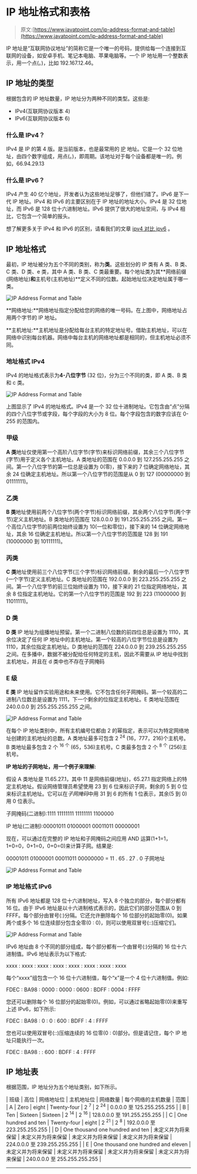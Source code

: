 # IP 地址格式和表格

> 原文:[https://www.javatpoint.com/ip-address-format-and-table](https://www.javatpoint.com/ip-address-format-and-table)

IP 地址是“互联网协议地址”的简称它是一个唯一的号码，提供给每一个连接到互联网的设备，如安卓手机、笔记本电脑、苹果电脑等。一个 IP 地址用一个整数表示，用一个点(。)，比如 192.167.12.46。

## IP 地址的类型

根据包含的 IP 地址数量，IP 地址分为两种不同的类型。这些是:

*   IPv4(互联网协议版本 4)
*   IPv6(互联网协议版本 6)

### 什么是 IPv4？

IPv4 是 IP 的第 4 版。是当前版本，也是最常用的 [IP](https://www.javatpoint.com/ip) 地址。它是一个 32 位地址，由四个数字组成，用点(。)，即周期。该地址对于每个设备都是唯一的。例如，66.94.29.13

### 什么是 IPv6？

IPv4 产生 40 亿个地址，开发者认为这些地址足够了，但他们错了。IPv6 是下一代 IP 地址。IPv4 和 IPv6 的主要区别在于 IP 地址的地址大小。IPv4 是 32 位地址，而 IPv6 是 128 位十六进制地址。IPv6 提供了很大的地址空间，与 IPv4 相比，它包含一个简单的报头。

想了解更多关于 IPv4 和 IPv6 的区别，请看我们的文章 [ipv4 对比 ipv6](https://www.javatpoint.com/ipv4-vs-ipv6) 。

## IP 地址格式

最初，IP 地址被分为五个不同的类别，称为**类**。这些划分的 IP 类有 A 类、B 类、C 类、D 类、e 类，其中 A 类、B 类、C 类最重要。每个地址类为其**网络前缀(网络地址)**和**主机号(主机地址)**定义不同的位数。起始地址位决定地址属于哪一类。

![IP Address Format and Table](../Images/60cbcd72dc967d8025d14c8ae059c1cc.png)

**网络地址:**网络地址指定分配给您的网络的唯一号码。在上图中，网络地址占用两个字节的 IP 地址。

**主机地址:**主机地址是分配给每台主机的特定地址号。借助主机地址，可以在网络中识别每台机器。网络中每台主机的网络地址都是相同的，但主机地址必须不同。

### 地址格式 IPv4

IPv4 的地址格式表示为**4-八位字节** (32 位)，分为三个不同的类，即 A 类、B 类和 c 类。

![IP Address Format and Table](../Images/e56bd3565a247f5e092362dbdedf348c.png)

上图显示了 IPv4 的地址格式。IPv4 是一个 32 位十进制地址。它包含由“点”分隔的四个八位字节或字段，每个字段的大小为 8 位。每个字段包含的数字应该在 0-255 的范围内。

### 甲级

**A 类**地址仅使用第一个高阶八位字节(字节)来标识网络前缀，其余三个八位字节(字节)用于定义各个主机地址。A 类地址的范围在 0.0.0.0 到 127.255.255.255 之间。第一个八位字节的第一位总是设置为 0(零)，接下来的 7 位确定网络地址，其余 24 位确定主机地址。所以第一个八位字节的范围是从 0 到 127 (00000000 到 01111111)。

### 乙类

**B 类**地址使用前两个八位字节(两个字节)标识网络前缀，其余两个八位字节(两个字节)定义主机地址。B 类地址的范围在 128.0.0.0 到 191.255.255.255 之间。第一个高位八位字节的前两位始终设置为 10(一位和零位)，接下来的 14 位确定网络地址，其余 16 位确定主机地址。所以第一个八位字节的范围是 128 到 191 (10000000 到 10111111)。

### 丙类

**C 类**地址使用前三个八位字节(三个字节)标识网络前缀，剩余的最后一个八位字节(一个字节)定义主机地址。C 类地址的范围在 192.0.0.0 到 223.255.255.255 之间。第一个八位字节的前三位始终设置为 110，接下来的 21 位指定网络地址，其余 8 位指定主机地址。它的第一个八位字节的范围是 192 到 223 (11000000 到 11011111)。

### D 类

**D 类** IP 地址为组播地址预留。第一个二进制八位数的前四位总是设置为 1110，其余位决定了任何 IP 地址中的主机地址。第一个较高的八位字节位总是设置为 1110，其余位指定主机地址。D 类地址的范围在 224.0.0.0 到 239.255.255.255 之间。在多播中，数据不被分配给任何特定的主机，因此不需要从 IP 地址中找到主机地址，并且在 d 类中也不存在子网掩码

### E 级

**E 类** IP 地址留作实验用途和未来使用。它不包含任何子网掩码。第一个较高的二进制八位数总是设置为 1111，下一个剩余的位指定主机地址。E 类地址范围在 240.0.0.0 到 255.255.255.255 之间。

![IP Address Format and Table](../Images/b8fb469b7149636078edf4a43a948b92.png)

在每个 IP 地址类别中，所有主机编号位都由 2 的幂指定，表示可以为特定网络地址创建的主机地址的总数。A 类地址最多可包含 2 <sup>24</sup> (16，777，216)个主机号。B 类地址最多包含 2 个 <sup>16 个</sup> (65，536)主机号。C 类最多包含 2 个 <sup>8 个</sup> (256)主机号。

**IP 地址的子网地址，用一个例子来理解:**

假设 A 类地址是 11.65.27.1，其中 11 是网络前缀(地址)，65.27.1 指定网络上的特定主机地址。假设网络管理员希望使用 23 到 6 位来标识子网，剩余的 5 到 0 位来标识主机地址。它可以在*子网掩码*中用 31 到 6 的所有 1 位表示，其余(5 到 0)用 0 位表示。

子网掩码(二进制):1111 11111111 11111111 1100000

IP 地址(二进制):00001011 01000001 00011011 00000001

现在，可以通过在完整的 IP 地址和子网掩码之间应用 AND 运算(1+1=1，1+0=0，0+1=0，0+0=0)来计算子网。结果是:

00001011 01000001 00011011 00000000 = 11 . 65 . 27 . 0 子网地址

![IP Address Format and Table](../Images/e1c7e1aaae5e4278f98534dac4ef7608.png)

### IP 地址格式 IPv6

所有 IPv6 地址都是 128 位十六进制地址，写入 8 个独立的部分，每个部分都有 16 位。由于 IPv6 地址是以十六进制格式表示的，因此它们的部分范围从 0 到 FFFF。每个部分由冒号(:)分隔。它还允许删除每个 16 位部分的起始零(0)。如果两个或多个 16 位连续部分包含全零(0 : 0)，则可以使用双冒号(::)压缩它们。

![IP Address Format and Table](../Images/61e899f2742e52b4ad78afbc9f3cc4d6.png)

IPv6 地址由 8 个不同的部分组成，每个部分都有一个由冒号(:)分隔的 16 位十六进制值。IPv6 地址表示为以下格式:

xxxx : xxxx : xxxx : xxxx : xxxx : xxxx : xxxx : xxxx

每个“xxxx”组包含一个 16 位十六进制值，每个“x”是一个 4 位十六进制值。例如:

FDEC : BA98 : 0000 : 0000 : 0600 : BDFF : 0004 : FFFF

您还可以删除每个 16 位部分的起始零(0)。例如，可以通过省略起始零(0)来重写上述 IPv6，如下所示:

FDEC : BA98 : 0 : 0 : 600 : BDFF : 4 : FFFF

您也可以使用双冒号(::)压缩连续的 16 位零(0 : 0)部分。但是请记住，每个 IP 地址只能执行一次。

FDEC : BA98 : : 600 : BDFF : 4 : FFFF

## IP 地址表

根据范围，IP 地址分为五个地址类别，如下所示。

| 班级 | 高位 | 网络地址位 | 主机地址位 | 网络数量 | 每个网络的主机数量 | 范围 |
| A | Zero | eight | Twenty-four | 2 <sup>7</sup> | 2 <sup>24</sup> | 0.0.0.0 至 125.255.255.255 |
| B | Ten | Sixteen | Sixteen | 2 <sup>14</sup> | 2 <sup>16</sup> | 128.0.0.0 至 191.255.255.255 |
| C | One hundred and ten | Twenty-four | eight | 2 <sup>21</sup> | 2 <sup>8</sup> | 192.0.0.0 至 223.255.255.255 |
| D | One thousand one hundred and ten | 未定义并为将来保留 | 未定义并为将来保留 | 未定义并为将来保留 | 未定义并为将来保留 | 224.0.0.0 至 239.255.255.255 |
| E | One thousand one hundred and eleven | 未定义并为将来保留 | 未定义并为将来保留 | 未定义并为将来保留 | 未定义并为将来保留 | 240.0.0.0 至 255.255.255.255 |

* * *